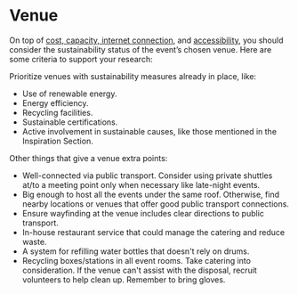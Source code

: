 # Venue

On top of [cost, capacity, internet connection](https://make.wordpress.org/community/handbook/wordcamp-organizer/first-steps/venue-and-date/#choosing-a-venue), and [accessibility](https://make.wordpress.org/community/handbook/wordcamp-organizer/first-steps/venue-accessibility-checklist/), you should consider the sustainability status of the event’s chosen venue. 
Here are some criteria to support your research:

Prioritize venues with sustainability measures already in place, like:

- Use of renewable energy.
- Energy efficiency.
- Recycling facilities.
- Sustainable certifications.
- Active involvement in sustainable causes, like those mentioned in the Inspiration Section.

Other things that give a venue extra points: 

- Well-connected via public transport. Consider using private shuttles at/to a meeting point only when necessary like late-night events. 
- Big enough to host all the events under the same roof. Otherwise, find nearby locations or venues that offer good public transport connections.
- Ensure wayfinding at the venue includes clear directions to public transport. 
- In-house restaurant service that could manage the catering and reduce waste.
- A system for refilling water bottles that doesn't rely on drums.
- Recycling boxes/stations in all event rooms. Take catering into consideration. If the venue can't assist with the disposal, recruit volunteers to help clean up. Remember to bring gloves. 
